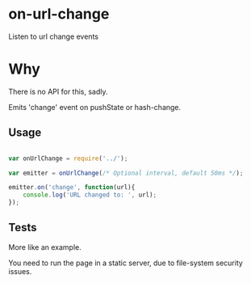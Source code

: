 # on-url-change

Listen to url change events

# Why

There is no API for this, sadly.

Emits 'change' event on pushState or hash-change.

## Usage

```javascript

var onUrlChange = require('../');

var emitter = onUrlChange(/* Optional interval, default 50ms */);

emitter.on('change', function(url){
    console.log('URL changed to: ', url);
});

```

## Tests

More like an example.

You need to run the page in a static server, due to file-system security issues.

